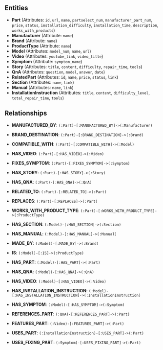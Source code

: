 ## Entities

- **Part** (Attributes: `id`, `url`, `name`, `partselect_num`, `manufacturer_part_num`, `price`, `status`, `installation_difficulty`, `installation_time`, `description`, `works_with_products`)
- **Manufacturer** (Attribute: `name`)
- **Brand** (Attribute: `name`)
- **ProductType** (Attribute: `name`)
- **Model** (Attributes: `model_num`, `name`, `url`)
- **Video** (Attributes: `youtube_link`, `video_title`)
- **Symptom** (Attribute: `symptom_name`)
- **Story** (Attributes: `title`, `content`, `difficulty`, `repair_time`, `tools`)
- **QnA** (Attributes: `question`, `model`, `answer`, `date`)
- **RelatedPart** (Attributes: `id`, `name`, `price`, `status`, `link`)
- **Section** (Attributes: `name`, `link`)
- **Manual** (Attributes: `name`, `link`)
- **InstallationInstruction** (Attributes: `title`, `content`, `difficulty_level`, `total_repair_time`, `tools`)

## Relationships

- **MANUFACTURED_BY**: `(:Part)-[:MANUFACTURED_BY]->(:Manufacturer)`
- **BRAND_DESTINATION**: `(:Part)-[:BRAND_DESTINATION]->(:Brand)`
- **COMPATIBLE_WITH**: `(:Part)-[:COMPATIBLE_WITH]->(:Model)`
- **HAS_VIDEO**: `(:Part)-[:HAS_VIDEO]->(:Video)`
- **FIXES_SYMPTOM**: `(:Part)-[:FIXES_SYMPTOM]->(:Symptom)`
- **HAS_STORY**: `(:Part)-[:HAS_STORY]->(:Story)`
- **HAS_QNA**: `(:Part)-[:HAS_QNA]->(:QnA)`
- **RELATED_TO**: `(:Part)-[:RELATED_TO]->(:Part)`
- **REPLACES**: `(:Part)-[:REPLACES]->(:Part)`
- **WORKS_WITH_PRODUCT_TYPE**: `(:Part)-[:WORKS_WITH_PRODUCT_TYPE]->(:ProductType)`

- **HAS_SECTION**: `(:Model)-[:HAS_SECTION]->(:Section)`
- **HAS_MANUAL**: `(:Model)-[:HAS_MANUAL]->(:Manual)`
- **MADE_BY**: `(:Model)-[:MADE_BY]->(:Brand)`
- **IS**: `(:Model)-[:IS]->(:ProductType)`
- **HAS_PART**: `(:Model)-[:HAS_PART]->(:Part)`
- **HAS_QNA**: `(:Model)-[:HAS_QNA]->(:QnA)`
- **HAS_VIDEO**: `(:Model)-[:HAS_VIDEO]->(:Video)`
- **HAS_INSTALLATION_INSTRUCTION**: `(:Model)-[:HAS_INSTALLATION_INSTRUCTION]->(:InstallationInstruction)`
- **HAS_SYMPTOM**: `(:Model)-[:HAS_SYMPTOM]->(:Symptom)`

- **REFERENCES_PART**: `(:QnA)-[:REFERENCES_PART]->(:Part)`

- **FEATURES_PART**: `(:Video)-[:FEATURES_PART]->(:Part)`

- **USES_PART**: `(:InstallationInstruction)-[:USES_PART]->(:Part)`

- **USES_FIXING_PART**: `(:Symptom)-[:USES_FIXING_PART]->(:Part)`
